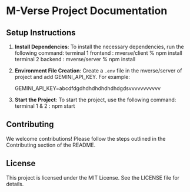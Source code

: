 
# M-Verse Project Documentation

## Setup Instructions

1. **Install Dependencies**:
    To install the necessary dependencies, run the following command:
    terminal 1 frontend : mverse/client % npm install
    terminal 2 backend : mverse/server % npm install
    

2. **Environment File Creation**:
    Create a `.env` file in the mverse/server of project and add GEMINI_API_KEY. For example:
    
    GEMINI_API_KEY=abcdfdgdhdhdhdhdhdhdgdsvvvvvvvvvvv

3. **Start the Project**:
    To start the project, use the following command:
    terminal 1 & 2 : npm start



## Contributing

We welcome contributions! Please follow the steps outlined in the Contributing section of the README.

## License

This project is licensed under the MIT License. See the LICENSE file for details.
